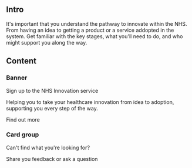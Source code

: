 ## Intro
It's important that you understand the pathway to innovate within the NHS. From having an idea to getting a product or a service addopted in the system. Get familiar with the key stages, what you'll need to do, and who might support you along the way.

## Content
### Banner
Sign up to the NHS Innovation service

Helping you to take your healthcare innovation from idea to adoption, supporting you every step of the way.

Find out more

### Card group
Can't find what you're looking for?

Share you feedback or ask a question
